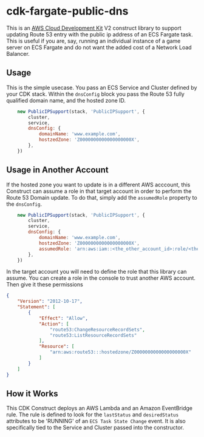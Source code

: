 # cdk-fargate-public-dns

This is an [AWS Cloud Development Kit](https://aws.amazon.com/cdk/) V2 construct
library to support updating Route 53 entry with the public ip address of an ECS
Fargate task. This is useful if you are, say, running an individual instance of
a game server on ECS Fargate and do not want the added cost of a Network Load
Balancer.

## Usage

This is the simple usecase. You pass an ECS Service and Cluster defined by your
CDK stack. Within the `dnsConfig` block you pass the Route 53 fully qualified
domain name, and the hosted zone ID.

```javascript
    new PublicIPSupport(stack, 'PublicIPSupport', {
        cluster,
        service,
        dnsConfig: {
            domainName: 'www.example.com',
            hostzedZone: 'Z0000000000000000000X',
        },
    })
```

## Usage in Another Account

If the hosted zone you want to update is in a different AWS acccount, this
Construct can assume a role in that target account in order to perform the Route
53 Domain update. To do that, simply add the `assumedRole` property to the `dnsConfig`.

```javascript
    new PublicIPSupport(stack, 'PublicIPSupport', {
        cluster,
        service,
        dnsConfig: {
            domainName: 'www.example.com',
            hostzedZone: 'Z0000000000000000000X',
            assumedRole: 'arn:aws:iam::<the_other_account_id>:role/<the_role_name_to_assume>'
        },
    })
```

In the target account you will need to define the role that this library can assume. You can create a role in the console to trust another AWS account. Then give it these permissions

```json
{
    "Version": "2012-10-17",
    "Statement": [
        {
            "Effect": "Allow",
            "Action": [
                "route53:ChangeResourceRecordSets",
                "route53:ListResourceRecordSets"
            ],
            "Resource": [
                "arn:aws:route53:::hostedzone/Z0000000000000000000X"
            ]
        }
    ]
}
```

## How it Works

This CDK Construct deploys an AWS Lambda and an Amazon EventBridge rule. The
rule is defined to look for the `lastStatus` and `desiredStatus` attributes to
be 'RUNNING' of an `ECS Task State Change` event. It is also specifically tied
to the Service and Cluster passed into the constructor.